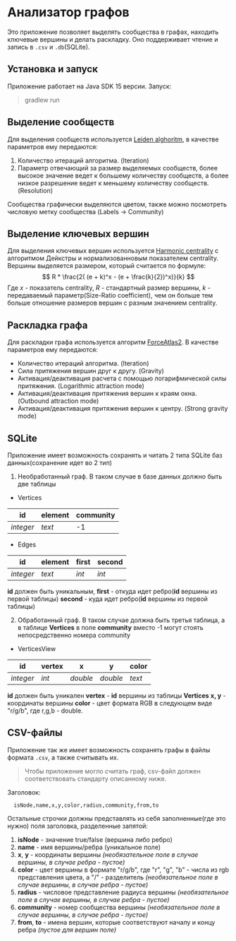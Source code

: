 # Анализатор графов
Это приложение позволяет выделять сообщества в графах, находить ключевые вершины и делать раскладку. Оно поддерживает чтение и запись в `.csv` и `.db`(SQLite).

## Установка и запуск
Приложение работает на Java SDK 15 версии.
Запуск:

> gradlew run

## Выделение сообществ 
Для выделения сообществ используется [Leiden alghoritm](https://www.nature.com/articles/s41598-019-41695-z), в качестве параметров ему передаются:

 1. Количество итераций алгоритма. (Iteration)
 2. Параметр отвечающий за размер выделяемых сообществ, более высокое значение ведет к большему количеству сообществ, а более низкое разрешение ведет к меньшему количеству сообществ.(Resolution)

Сообщества графически выделяются цветом, также можно посмотреть числовую метку сообщества (Labels $\rightarrow$ Community)
## Выделение ключевых вершин 
Для выделения ключевых вершин используется [Harmonic centrality](http://infoscience.epfl.ch/record/200525/files/%5bEN%5dASNA09.pdf)
с алгоритмом Дейкстры и нормализованновым показателем centrality. Вершины выделяется размером, который считается по формуле: $$ R *  \frac{2( (e + k)^x - (e + \frac{k}{2})^x)}{k} $$ Где $x$ - показатель centrality, $R$ - стандартный размер вершины, 
$k$ - передаваемый параметр(Size-Ratio coefficient), чем он больше  тем больше отношение размеров вершин с разным значением centrality.
$$ $$
$$ $$
$$ $$
## Раскладка графа
 Для раскладки графа используется алгоритм [ForceAtlas2](https://journals.plos.org/plosone/article?id=10.1371/journal.pone.0098679). В качестве параметров ему передаются:


 - Количество итераций алгоритма. (Iteration)
 - Сила притяжения вершин друг к другу. (Gravity)
 - Активация/деактивация расчета с помощью логарифмической силы притяжения. (Logarithmic attraction mode) 
 - Активация/деактивация притяжения вершин к краям окна. (Outbound attraction mode)
 - Активация/деактивация притяжения вершин к центру. (Strong gravity mode)          
 
 ## SQLite
 Приложение имеет возможность сохранять и читать 2 типа SQLite баз данных(сохранение идет во 2 тип)
 
 1) Необработанный граф. В таком случае в базе данных должно быть две таблицы
 
 
 - Vertices
 
|  id| element | community |
|--|--|--|
| *integer* | *text* | -1|
- Edges

|  id| element | first | second |
|--|--|--|--|
| *integer* | *text* | *int*|*int*|

**id** должен быть уникальным, 
**first** - откуда идет ребро(**id** вершины из первой таблицы)
**second** - куда идет ребро(**id** вершины из первой таблицы)

2. Обработанный граф. В таком случае должна быть третья таблица, а в таблице **Vertices** в поле **community** вместо -1 могут стоять непосредственно номера community
- VerticesView

|  id| vertex | x | y| color |
|--|--|--|--|--|
| *integer* | *int* | *double*| *double*| *text*|

**id** должен быть уникален
**vertex** - **id** вершины из таблицы **Vertices**
**x, y** - координаты вершины
**color** - цвет формата RGB в следующем виде "r/g/b",  где r,g,b - double.

## CSV-файлы
Приложение так же имеет возможность сохранять графы в файлы формата `.csv`, а также считывать их.

> Чтобы приложение могло считать граф, csv-файл должен соответствовать стандарту описанному ниже.

Заголовок:
 

      isNode,name,x,y,color,radius,community,from,to
Остальные строчки должны представлять из себя заполненные(где это нужно) поля заголовка, разделенные запятой:

 1. **isNode** - значение true/false (вершина либо ребро)
 2. **name** - имя вершины/ребра (уникальное поле)
 3. **x**, **y** - координаты вершины *(необязательное поле в случае вершины, в случае ребра - пустое)*
 4. **color** - цвет вершины в формате "r/g/b", где "r", "g", "b" - числа из rgb представления цвета, а "/" - разделитель *(необязательное поле в случае вершины, в случае ребра - пустое)*
 5. **radius** - числовое представление радиуса вершины *(необязательное поле в случае вершины, в случае ребра - пустое)*
 6. **community** - номер сообщества вершины *(необязательное поле в случае вершины, в случае ребра - пустое)*
 7. **from**, **to** - имена вершин, которые соответствуют началу и концу ребра *(пустое для вершин поле)*
